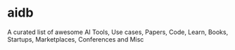 # aidb
A curated list of awesome AI Tools, Use cases, Papers, Code, Learn, Books, Startups, Marketplaces, Conferences and Misc
